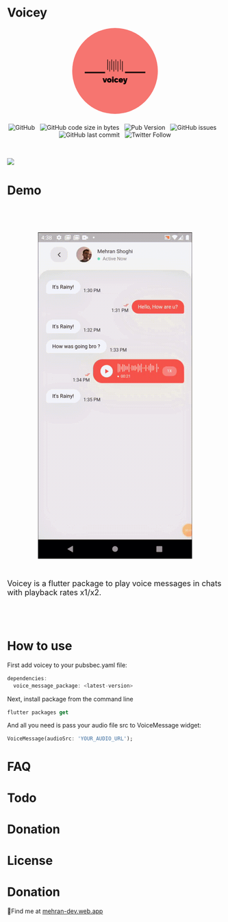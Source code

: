 
# Voicey
<p align="center">
    <img src="voicey-logos.jpeg" alt="voice message package" width="200" style="border-radius: 50%;">
</p>
<div style="height:6px;"></div>
<div style="display: flex;flex-wrap: wrap;justify-content: center;">
<img alt="GitHub" src="https://img.shields.io/github/license/mehranshoqi/voice_message_player?color=FF5D73&style=for-the-badge">
<div style="width:12px;"></div>
<img alt="GitHub code size in bytes" src="https://img.shields.io/github/languages/code-size/mehranshoqi/voice_message_player?color=6FD08C&label=Size&style=for-the-badge">
<div style="width:12px;"></div>
<img alt="Pub Version" src="https://img.shields.io/pub/v/voice_message_package?color=D1F5FF&style=for-the-badge">

<div style="width:12px;"></div>
<img alt="GitHub issues" src="https://img.shields.io/github/issues/mehranshoqi/voice_message_player?color=E7E393&style=for-the-badge">
<div style="width:12px;"></div>
<img alt="GitHub last commit" src="https://img.shields.io/github/last-commit/mehranshoqi/voice_message_player?color=F0F600&style=for-the-badge">
<div style="width:12px;"></div>
<img alt="Twitter Follow" src="https://img.shields.io/twitter/follow/mehranshoghii?color=2AF5FF&logoColor=2AF5FF&style=for-the-badge">

</div>
<div style="height:32px;"></div>

![]("https://img.shields.io/twitter/follow/mehranshoghii?color=2AF5FF&logoColor=2AF5FF&style=for-the-badge")

# Demo

<div style="height:24px;"></div>
<p align="center">
    <img src="voice_message_intro.gif" alt="flutter voice message player demo" style="margin-top: 24px;">
</p>
<div style="height:12px;"></div>
<p style="font-size: 18px"/>
Voicey is a flutter package to play voice messages in chats with playback rates x1/x2.
</p>
<div style="height:40px;"></div>

# How to use

First add voicey to your pubsbec.yaml file:

```dart
dependencies:
  voice_message_package: <latest-version>
```

Next, install package from the command line
```dart
flutter packages get
```

And all you need is pass your audio file src to VoiceMessage widget:
```dart
VoiceMessage(audioSrc: 'YOUR_AUDIO_URL');
```

# FAQ

# Todo

# Donation

# License

# Donation

:pushpin:Find me at [mehran-dev.web.app](https://mehran-dev.web.app)





